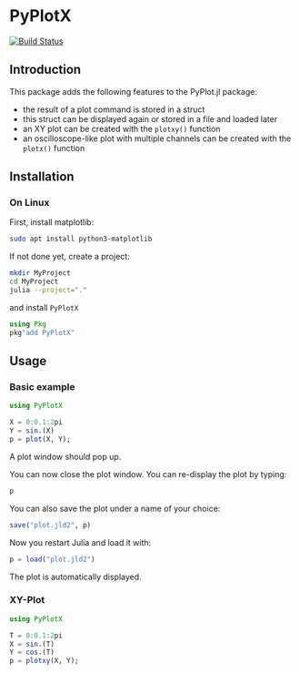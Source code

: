 # PyPlotX

[![Build Status](https://github.com/aenarete/PyPlotX.jl/actions/workflows/CI.yml/badge.svg?branch=main)](https://github.com/aenarete/PyPlotX.jl/actions/workflows/CI.yml?query=branch%3Amain)

## Introduction

This package adds the following features to the PyPlot.jl package:

- the result of a plot command is stored in a struct
- this struct can be displayed again or stored in a file and loaded later
- an XY plot can be created with the `plotxy()` function
- an oscilloscope-like plot with multiple channels can be created
  with the `plotx()` function

## Installation
### On Linux
First, install matplotlib:
```bash
sudo apt install python3-matplotlib
```
If not done yet, create a project:
```bash
mkdir MyProject
cd MyProject
julia --project="."
```
and install `PyPlotX`
```julia
using Pkg
pkg"add PyPlotX"
```

## Usage

### Basic example
```julia
using PyPlotX

X = 0:0.1:2pi
Y = sin.(X)
p = plot(X, Y);
```
A plot window should pop up.

You can now close the plot window.
You can re-display the plot by typing:
```julia
p
```
You can also save the plot under a name of your choice:
```julia
save("plot.jld2", p)
```
Now you restart Julia and load it with:
```julia
p = load("plot.jld2")
```
The plot is automatically displayed.

### XY-Plot
```julia
using PyPlotX

T = 0:0.1:2pi
X = sin.(T)
Y = cos.(T)
p = plotxy(X, Y);
```